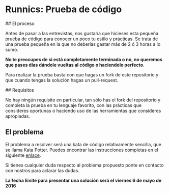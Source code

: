 # Runnics: Prueba de código

## El proceso

Antes de pasar a las entrevistas, nos gustaría que hicieses esta pequeña prueba de código para conocer un poco tu estilo y prácticas. Se trata de una prueba pequeña en la que no deberías gastar más de 2 ó 3 horas a lo sumo.

__No te preocupes de si está completamente terminada o no, no queremos que pases días dándole vueltas al código o haciendolo perfecto__.

Para realizar la prueba basta con que hagas un fork de este repositorio y que cuando tengas la solución hagas un pull-request.

## Requisitos

No hay ningún requisito en particular, tan sólo has el fork del repositorio y completa la prueba en tu lenguaje favorito, con las prácticas que consideres oportunas o haciendo uso de las herramientas que consideres apropiadas.

## El problema

El problema a resolver será una kata de código relativamente sencilla, que se llama Kata Potter. Puedes encontrar las instrucciones completas en el siguiente [enlace](http://www.codingdojo.org/cgi-bin/index.pl?action=browse&id=KataPotter&revision=41).

Si tienes cualquier duda respecto al problema propuesto ponte en contacto con nostros para aclarar las dudas.

__La fecha límite para presentar una solución será el viernes 6 de mayo de 2016__
